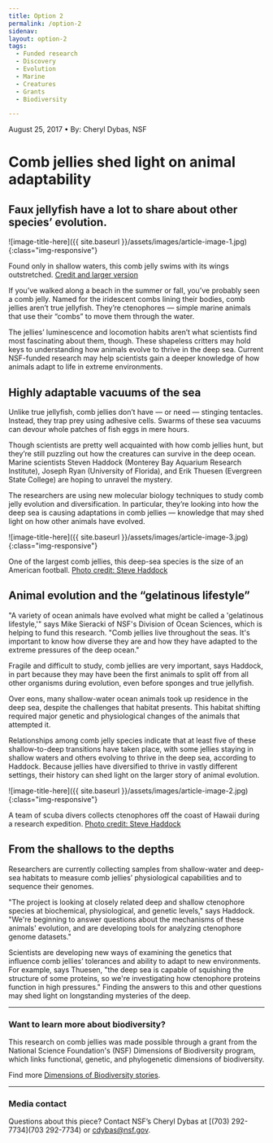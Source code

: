 ```yaml
---
title: Option 2
permalink: /option-2
sidenav:
layout: option-2
tags:
  - Funded research
  - Discovery
  - Evolution
  - Marine
  - Creatures
  - Grants
  - Biodiversity

---
```

August 25, 2017 • By: Cheryl Dybas, NSF

# Comb jellies shed light on animal adaptability

## Faux jellyfish have a lot to share about other species’ evolution.

![image-title-here]({{ site.baseurl }}/assets/images/article-image-1.jpg){:class="img-responsive"}
<p class="image-caption">Found only in shallow waters, this comb jelly swims with its wings outstretched. <a href="#">Credit and larger version</a></p>

If you’ve walked along a beach in the summer or fall, you’ve probably seen a comb jelly. Named for the iridescent combs lining their bodies, comb jellies aren’t true jellyfish. They’re ctenophores — simple marine animals that use their “combs” to move them through the water.

The jellies’ luminescence and locomotion habits aren’t what scientists find most fascinating about them, though. These shapeless critters may hold keys to understanding how animals evolve to thrive in the deep sea. Current NSF-funded research may help scientists gain a deeper knowledge of how animals adapt to life in extreme environments.

## Highly adaptable vacuums of the sea

Unlike true jellyfish, comb jellies don’t have — or need — stinging tentacles. Instead, they trap prey using adhesive cells. Swarms of these sea vacuums can devour whole patches of fish eggs in mere hours.

Though scientists are pretty well acquainted with how comb jellies hunt, but they’re still puzzling out how the creatures can survive in the deep ocean. Marine scientists Steven Haddock (Monterey Bay Aquarium Research Institute), Joseph Ryan (University of Florida), and Erik Thuesen (Evergreen State College) are hoping to unravel the mystery.

The researchers are using new molecular biology techniques to study comb jelly evolution and diversification. In particular, they’re looking into how the deep sea is causing adaptations in comb jellies — knowledge that may shed light on how other animals have evolved.

![image-title-here]({{ site.baseurl }}/assets/images/article-image-3.jpg){:class="img-responsive"}
<p class="image-caption">One of the largest comb jellies, this deep-sea species is the size of an American football.  <a href="#">Photo credit: Steve Haddock</a></p>

## Animal evolution and the “gelatinous lifestyle”

"A variety of ocean animals have evolved what might be called a 'gelatinous lifestyle,'" says Mike Sieracki of NSF's Division of Ocean Sciences, which is helping to fund this research. "Comb jellies live throughout the seas. It's important to know how diverse they are and how they have adapted to the extreme pressures of the deep ocean."

Fragile and difficult to study, comb jellies are very important, says Haddock, in part because they may have been the first animals to split off from all other organisms during evolution, even before sponges and true jellyfish.

Over eons, many shallow-water ocean animals took up residence in the deep sea, despite the challenges that habitat presents. This habitat shifting required major genetic and physiological changes of the animals that attempted it.

Relationships among comb jelly species indicate that at least five of these shallow-to-deep transitions have taken place, with some jellies staying in shallow waters and others evolving to thrive in the deep sea, according to Haddock. Because jellies have diversified to thrive in vastly different settings, their history can shed light on the larger story of animal evolution.

![image-title-here]({{ site.baseurl }}/assets/images/article-image-2.jpg){:class="img-responsive"}
<p class="image-caption">A team of scuba divers collects ctenophores off the coast of Hawaii during a research expedition. <a href="#">Photo credit: Steve Haddock</a></p>

## From the shallows to the depths

Researchers are currently collecting samples from shallow-water and deep-sea habitats to measure comb jellies’ physiological capabilities and to sequence their genomes.

"The project is looking at closely related deep and shallow ctenophore species at biochemical, physiological, and genetic levels," says Haddock. "We're beginning to answer questions about the mechanisms of these animals' evolution, and are developing tools for analyzing ctenophore genome datasets."

Scientists are developing new ways of examining the genetics that influence comb jellies’ tolerances and ability to adapt to new environments. For example, says Thuesen, "the deep sea is capable of squishing the structure of some proteins, so we're investigating how ctenophore proteins function in high pressures." Finding the answers to this and other questions may shed light on longstanding mysteries of the deep.


<footer markdown="1">

---

### Want to learn more about biodiversity?

This research on comb jellies was made possible through a grant from the National Science Foundation's (NSF) Dimensions of Biodiversity program, which links functional, genetic, and phylogenetic dimensions of biodiversity.

Find more [Dimensions of Biodiversity stories](#).

---
### Media contact

Questions about this piece? Contact NSF’s Cheryl Dybas at [(703) 292-7734](703 292-7734) or [cdybas@nsf.gov](cdybas@nsf.gov).
</footer>
